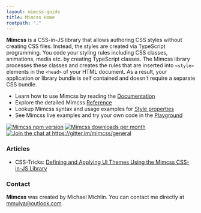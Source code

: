 ```yaml
---
layout: mimcss-guide
title: Mimcss Home
rootpath: "."
---
```


**Mimcss** is a CSS-in-JS library that allows authoring CSS styles without creating CSS files. Instead, the styles are created via TypeScript programming. You code your styling rules including CSS classes, animations, media etc. by creating TypeScript classes. The Mimcss library processes these classes and creates the rules that are inserted into `<style>` elements in the `<head>` of your HTML document. As a result, your application or library bundle is self contained and doesn't require a separate CSS bundle.

- Learn how to use Mimcss by reading the [Documentation](guide/introduction.html)
- Explore the detailed Mimcss [Reference](reference.html)
- Lookup Mimcss syntax and usage examples for [Style properties](reference.html?path=interfaces/Stylesets.IStyleset.html)
- See Mimcss live examples and try your own code in the [Playground](demo/playground.html)

[<img src="https://img.shields.io/npm/v/mimcss.svg?&style=flat-square&color=success" alt="Mimcss npm version">](https://www.npmjs.com/package/mimcss)
[<img src="https://img.shields.io/npm/dm/mimcss.svg?&style=flat-square&color=success" alt="Mimcss downloads per month">](https://www.npmjs.com/package/mimcss)
[<img src="https://img.shields.io/gitter/room/mmichlin66/mimcss.svg?&style=flat-square&color=informational" alt="Join the chat at https://gitter.im/mimcss/general">](https://gitter.im/mimcss/general?utm_source=badge&utm_medium=badge&utm_campaign=pr-badge&utm_content=badge)

### Articles

- CSS-Tricks: [Defining and Applying UI Themes Using the Mimcss CSS-in-JS Library](https://css-tricks.com/defining-and-applying-ui-themes-using-the-mimcss-css-in-js-library/)

### Contact
**Mimcss** was created by Michael Michlin. You can contact me directly at <a href="mailto:mmulya@outlook.com" rel="nofollow">mmulya@outlook.com</a>.
